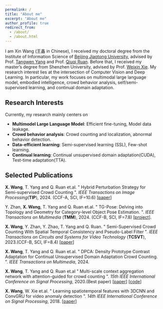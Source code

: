 ```yaml
---
permalink: /
title: "About me"
excerpt: "About me"
author_profile: true
redirect_from: 
  - /about/
  - /about.html
---
```


I am Xin Wang (王鑫 in Chinese), I received my doctoral degree from the Institute of Information Science of [Beijing Jiaotong University](http://iis.bjtu.edu.cn/), advised by Prof. [Tangwen Yang](https://faculty.bjtu.edu.cn/7995/) and Prof. [Qiuqi Ruan](http://iis.bjtu.edu.cn/KyryInfo.aspx?m=20150107094205590028&n=20150107131848403132).
Before that, I received my master’s degree from Shenzhen University, advised by Prof. [Weixin Xie](https://it.szu.edu.cn/gfkjzdsys/info/1012/1013.htm). My research interest lies at the intersection of Computer Vision and Deep Learning. In particular, my work focuses on multimodal large language model, embodied intelligence,  crowd behavior analysis, self/semi-supervised learning, and continual domain adaptation.


<h2 id='research-interests'>Research Interests</h2>

Currently, my research mainly centers on 

* **Multimodel Large Language Model**: Efficient fine-tuning, Model data leakage.
* **Crowd behavior analysis**: Crowd counting and localization, abnormal behavior detection.
* **Data-efficient learning**: Semi-supervised learning (SSL), Few-shot learning.
* **Continual learning**: Continual unsupervised domain adaptation(CUDA), Test-time adaptation(TTA). 

<h2 id='publications'>Selected Publications</h2>

**X. Wang**, T. Yang and Q. Ruan et.al. &quot; Hybrid Perturbation Strategy for Semi-supervised Crowd Counting &quot;. *IEEE Transactions on Image Processing*(**TIP**), 2024. (CCF-A, SCI, IF=10.6) [[paper](https://ieeexplore.ieee.org/abstract/document/10430107)]

Y. Zhan, **X. Wang**, T. Yang and Q. Ruan et.al. &quot; TG-Pose: Delving into Topology and Geometry for Category-level Object Pose Estimation. &quot;. *IEEE Transactions on Multimedia* (**TMM**), 2024. (CCF-B, SCI, IF=7.8) [[project](https://sites.google.com/view/tg-pose/)].

**X. Wang**, Y. Zhan, Y. Zhao, T. Yang and Q. Ruan. &quot; Semi-Supervised Crowd Counting With Spatial Temporal Consistency and Pseudo-Label Filter &quot;. *IEEE Transactions on Circuits and Systems for Video Technology* (**TCSVT**), 2023.(CCF-B, SCI, IF=8.4) [[paper](https://ieeexplore.ieee.org/abstract/document/10032602)]

**X. Wang**, T. Yang and Q. Ruan et.al. &quot; DPCA: Density Prototype Contrast Adaptation for Continual Unsupervised Domain Adaptation Crowd Counting. &quot;. *IEEE Transactions on Multimedia*, 2024. 

**X. Wang**, T. Yang and Q. Ruan et.al &quot; Multi-scale context aggregation network with attention-guided for crowd counting &quot;. *15th IEEE International Conference on Signal Processing*, 2020.(Best paper) [[paper](https://ieeexplore.ieee.org/abstract/document/9321067)] [[code](https://github.com/KingMV/MSCANet)]

**X. Wang**, W. Xie et.al. &quot;  Learning spatiotemporal features with 3DCNN and ConvGRU for video anomaly detection &quot;. *14th IEEE International Conference on Signal Processing*, 2018. [[paper](https://ieeexplore.ieee.org/abstract/document/8652354)]














